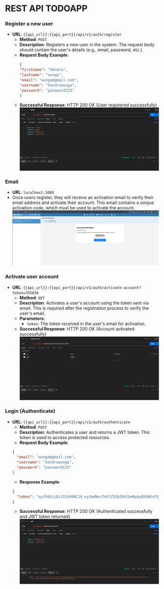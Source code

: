 # REST API TODOAPP

### Register a new user
- **URL**: `{{api_url}}:{{api_port}}/api/v1/auth/register`
    - **Method**: `POST`
    - **Description**: Registers a new user in the system. The request body should contain the user's details (e.g., email, password, etc.).
    - **Request Body Example**:
        ```json
        {
      "firstname": "Hendro",
      "lastname": "wunga",
      "email": "wunga@gmail.com",
      "username": "hendrowunga",
      "password": "password123"
        }
        ```
  - **Successful Response**: HTTP 200 OK (User registered successfully)
![](picture/register.png)

### Email
- **URL**: `localhost:1080`
- Once users register, they will receive an activation email to verify their email address and activate their account. This email contains a unique activation code, which must be used to activate the account.
![](picture/email.png)

### Activate user account
- **URL**: `{{api_url}}:{{api_port}}/api/v1/auth/activate-account?token=355034`
    - **Method**: `GET`
    - **Description**: Activates a user's account using the token sent via email. This is required after the registration process to verify the user's email.
    - **Parameters**:
        - `token`: The token received in the user's email for activation.
    - **Successful Response**: HTTP 200 OK (Account activated successfully)
![](picture/activate-account.png)

### Login (Authenticate)
- **URL**: `{{api_url}}:{{api_port}}/api/v1/auth/authenticate`
    - **Method**: `POST`
    - **Description**: Authenticates a user and returns a JWT token. This token is used to access protected resources.
    - **Request Body Example**:
    ```json
    {
      "email": "wunga@gmail.com",
      "username": "hendrowunga",
      "password": "password123"
    }
    ```
    - **Response Example**:
    ```json
    {
      "token": "eyJhbGciOiJIUzM4NCJ9.eyJmdWxsTmFtZSI6IkhlbmRybyBXdW5nYSIsInN1YiI6Ind1bmdhQGdtYWlsLmNvbSIsImlhdCI6MTcyNTgxMjUzNCwiZXhwIjoxNzI1ODk4OTM0LCJhdXRob3JpdGllcyI6WyJVU0VSIl19.EnThtLDO60Mzek3B6zwtNBz8EqkerBoUNvs8mKzFEwiO4DpDOLd4VlRjCFHoRIBH"
    }
    ```
    - **Successful Response**: HTTP 200 OK (Authenticated successfully and JWT token returned)
![](picture/login.png)